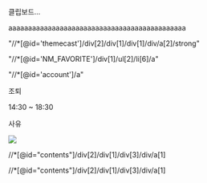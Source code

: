 클립보드...

aaaaaaaaaaaaaaaaaaaaaaaaaaaaaaaaaaaaaaaaaaaaa

"//*[@id='themecast']/div[2]/div[1]/div[1]/div/a[2]/strong"

"//*[@id='NM_FAVORITE']/div[1]/ul[2]/li[6]/a"

"//*[@id='account']/a"

조퇴

14:30 ~ 18:30

사유 

<img src = "C:\Users\User\Desktop\SAP_TIL\etc\capture.PNG"></img>







//*[@id="contents"]/div[2]/div[1]/div[3]/div/a[1]

//*[@id="contents"]/div[2]/div[1]/div[3]/div/a[1]



